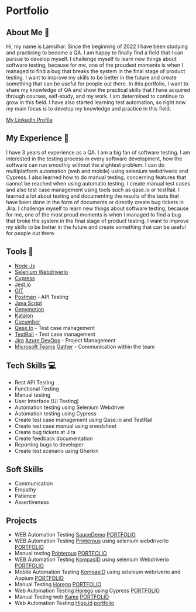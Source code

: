 # Portfolio

## About Me 👋
Hi, my name is Lamsihar. Since the beginning of 2022 I have been studying and practicing to become a QA. I am happy to finally find a field that I can pursue to develop myself. I challenge myself to learn new things about software testing, because for me, one of the proudest moments is when I managed to find a bug that breaks the system in the final stage of product testing. I want to improve my skills to be better in the future and create something that can be useful for people out there. In this portfolio, I want to share my knowledge of QA and show the practical skills that I have acquired through courses, self-study, and my work. I am determined to continue to grow in this field. I have also started learning test automation, so right now my main focus is to develop my knowledge and practice in this field.

[My LinkedIn Profile](https://www.linkedin.com/in/lamsihar-sirait-3169511a1/) 

## My Experience  🏢
I have 3 years of experience as a QA. I am a big fan of software testing. I am interested in the testing process in every software development, how the software can run smoothly without the slightest problem. I can do multiplatform automation (web and mobile) using selenium webdriverio and Cypress. I also learned how to do manual testing, concerning features that cannot be reached when using automatio testing. I create manual test cases and also test case management using tools such as qase.io or testRail. I learned a lot about testing and documenting the results of the tests that have been done in the form of documents or directly create bug tickets in Jira. I challenge myself to learn new things about software testing, because for me, one of the most proud moments is when I managed to find a bug that broke the system in the final stage of product testing. I want to improve my skills to be better in the future and create something that can be useful for people out there.

## Tools 🔧
- [Node Js](https://nodejs.org/en)
- [Selenium WebdriverIo](https://www.selenium.dev/documentation/webdriver/)
- [Cypress](https://www.cypress.io/)
- [Jest.io](https://jestjs.io/)
- [GIT](https://git-scm.com/)
- [Postman](https://www.postman.com/) - API Testing
- [Java Script](https://www.javascript.com/)
- [Genymotion](https://www.genymotion.com/)
- [Katalon](https://katalon.com/)
- [Cucumber](https://cucumber.io/)
- [Qase.Io](https://qase.io/) - Test case management
- [TestRail](https://www.testrail.com/) - Test case management
- [Jira](https://www.atlassian.com/software/jira) [Azure DevOps](https://azure.microsoft.com/) - Project Management
- [Microsoft Teams](https://www.microsoft.com/en-us/microsoft-teams/group-chat-%C3%A5%C3%A7) [Gather](https://www.gather.town/) - Communication within the team
  

## Tech Skills 💻
- Rest API Testing
- Functional Testing
- Manual testing
- User Interface (UI Testing)
- Automation testing using Selenium Webdriver
- Automation testing using Cypress
- Create test case management using Qase.io and TestRail
- Create test case manual using sreedsheet
- Create bug tickets at Jira
- Create feedback documentation
- Reporting bugs to developer
- Create test scenario using Gherkin

## Soft Skills 
- Communication
- Empathy
- Patience
- Assertiveness

## Projects 
- WEB Automation Testing [SauceDemo](https://www.saucedemo.com/) [PORTFOLIO](https://github.com/Lamsihar24/saucedemo-web-automation)
- WEB Automation Testing [Printerous](https://www.printerous.com/) using selenium webdriverIo [PORTFOLIO](https://github.com/Lamsihar24/PrinterousChallenge)
- Manual testing [Printerous]() [PORTFOLIO](https://github.com/Lamsihar24/printerous-manual-testing)
- WEB Automation Testing [KompasID](https://www.kompas.id/) using selenium Webdriverio [PORTFOLIO](https://github.com/Lamsihar24/kompas-web-automation)
- Mobile Automation Testing [KompasID](https://www.kompas.id/) using selenium webriverio and Appium [PORTFOLIO]()
- Manual Testing [Horego](https://accounts.horego.com/login?redirect_uri=https%3A%2F%2Fbiz.horego.com%2Foutlets) [PORTFOLIO]()
- Web Automation Testing [Horego](https://accounts.horego.com/login?redirect_uri=https%3A%2F%2Fbiz.horego.com%2Foutlets) using Cypress [PORTFOLIO]()
- Manual Testing web [Kame](https://kame.co.id/) [PORTFOLIO](https://github.com/Lamsihar24/kame-web)
- Web Automation Testing [Higo.id](https://higo.id/) [portfolio](https://github.com/Lamsihar24/Higo-Automation-Test)
  

